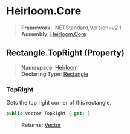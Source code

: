 # Heirloom.Core

> **Framework**: .NETStandard,Version=v2.1  
> **Assembly**: [Heirloom.Core][0]

## Rectangle.TopRight (Property)

> **Namespace**: [Heirloom][0]  
> **Declaring Type**: [Rectangle][1]

### TopRight

Gets the top right corner of this rectangle.

```cs
public Vector TopRight { get; }
```

> **Returns**: [Vector][2]

[0]: ../../../Heirloom.Core.md
[1]: ../Rectangle.md
[2]: ../Vector.md
